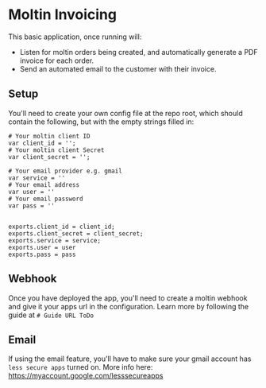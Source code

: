 # Moltin Invoicing

This basic application, once running will:

* Listen for moltin orders being created, and automatically generate a PDF invoice for each order.
* Send an automated email to the customer with their invoice.

## Setup
You'll need to create your own config file at the repo root, which should contain the following, but with the empty strings filled in:

```
# Your moltin client ID
var client_id = '';
# Your moltin client Secret
var client_secret = '';

# Your email provider e.g. gmail
var service = ''
# Your email address
var user = ''
# Your email password
var pass = ''


exports.client_id = client_id;
exports.client_secret = client_secret;
exports.service = service;
exports.user = user
exports.pass = pass
```

## Webhook
Once you have deployed the app, you'll need to create a moltin webhook and give it your apps url in the configuration. Learn more by following the guide at `# Guide URL ToDo`

## Email
If using the email feature, you'll have to make sure your gmail account has `less secure apps` turned on. More info here: https://myaccount.google.com/lesssecureapps
